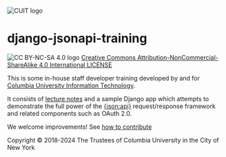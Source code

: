 ![CUIT logo](docs/media/CUIT_Logo_286_web.jpg "Columbia University Information Technology logo")

# django-jsonapi-training

![CC BY-NC-SA 4.0 logo](docs/media/CCbyncsa4.0.png "CC BY-NC-SA 4.0") [Creative Commons Attribution-NonCommercial-ShareAlike 4.0 International LICENSE](./LICENSE)

This is some in-house staff developer training developed by and for
[Columbia University Information Technology](https://cuit.columbia.edu).
 
It consists of
[lecture notes](https://columbia-it-django-jsonapi-training.readthedocs.io)
and a sample Django app
which attempts to demonstrate the full power of the [{json:api}](http://jsonapi.org)
request/response framework and related components such as OAuth 2.0.

We welcome improvements! See [how to contribute](./CONTRIBUTING.md)

Copyright © 2018-2024 The Trustees of Columbia University in the City of New York

